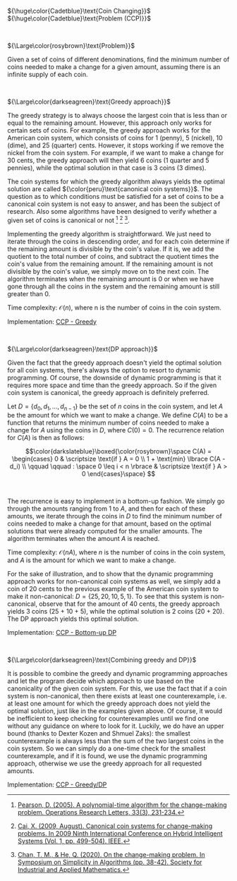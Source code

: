 ${\huge\color{Cadetblue}\text{Coin Changing}}$  
${\huge\color{Cadetblue}\text{Problem (CCP)}}$

<br />

${\Large\color{rosybrown}\text{Problem}}$

Given a set of coins of different denominations, find the minimum number of coins needed to make a change for a given amount, assuming there is an infinite supply of each coin.

<br/>

${\Large\color{darkseagreen}\text{Greedy approach}}$

The greedy strategy is to always choose the largest coin that is less than or equal to the remaining amount. However, this approach only works for certain sets of coins. For example, the greedy approach works for the American coin system, which consists of coins for 1 (penny), 5 (nickel), 10 (dime), and 25 (quarter) cents. However, it stops working if we remove the nickel from the coin system. For example, if we want to make a change for 30 cents, the greedy approach will then yield 6 coins (1 quarter and 5 pennies), while the optimal solution in that case is 3 coins (3 dimes).

The coin systems for which the greedy algorithm always yields the optimal solution are called ${\color{peru}\text{canonical coin systems}}$. The question as to which conditions must be satisfied for a set of coins to be a canonical coin system is not easy to answer, and has been the subject of research. Also some algorithms have been designed to verify whether a given set of coins is canonical or not [^1] [^2] [^3].

Implementing the greedy algorithm is straightforward. We just need to iterate through the coins in descending order, and for each coin determine if the remaining amount is divisible by the coin's value. If it is, we add the quotient to the total number of coins, and subtract the quotient times the coin's value from the remaining amount. If the remaining amount is not divisible by the coin's value, we simply move on to the next coin. The algorithm terminates when the remaining amount is 0 or when we have gone through all the coins in the system and the remaining amount is still greater than 0.

Time complexity: $\mathcal{O}(n)$, where n is the number of coins in the coin system.

Implementation: [CCP - Greedy](https://github.com/pl3onasm/AADS/blob/main/algorithms/greedy/coin-changing/ccp-1.c)

[^1]: [Pearson, D. (2005). A polynomial-time algorithm for the change-making problem. Operations Research Letters, 33(3), 231-234.](https://graal.ens-lyon.fr/~abenoit/algo09/coins2.pdf)
[^2]: [Cai, X. (2009, August). Canonical coin systems for change-making problems. In 2009 Ninth International Conference on Hybrid Intelligent Systems (Vol. 1, pp. 499-504). IEEE.](https://arxiv.org/pdf/0809.0400.pdf)
[^3]: [Chan, T. M., & He, Q. (2020). On the change-making problem. In Symposium on Simplicity in Algorithms (pp. 38-42). Society for Industrial and Applied Mathematics.](https://tmc.web.engr.illinois.edu/coin_sosa.pdf)

<br/>

${\Large\color{darkseagreen}\text{DP approach}}$

Given the fact that the greedy approach doesn't yield the optimal solution for all coin systems, there's always the option to resort to dynamic programming. Of course, the downside of dynamic programming is that it requires more space and time than the greedy approach. So if the given coin system is canonical, the greedy approach is definitely preferred.

Let $D = \lbrace d_0, d_1, \ldots, d_{n-1} \rbrace$ be the set of $n$ coins in the coin system, and let $A$ be the amount for which we want to make a change. We define $C(A)$ to be a function that returns the minimum number of coins needed to make a change for $A$ using the coins in $D$, where $C(0) = 0$. The recurrence relation for $C(A)$ is then as follows:

$$\color{darkslateblue}\boxed{\color{rosybrown}\space
C(A) = \begin{cases}
0 & \scriptsize \text{if } A = 0 \\
1 + \text{min} \lbrace C(A - d_i) \\
\qquad \qquad : \space 0 \leq i < n \rbrace & \scriptsize \text{if } A > 0
\end{cases}\space}
$$

<br/>

The recurrence is easy to implement in a bottom-up fashion. We simply go through the amounts ranging from 1 to $A$, and then for each of these amounts, we iterate through the coins in $D$ to find the minimum number of coins needed to make a change for that amount, based on the optimal solutions that were already computed for the smaller amounts. The algorithm terminates when the amount $A$ is reached.

Time complexity: $\mathcal{O}(nA)$, where $n$ is the number of coins in the coin system, and $A$ is the amount for which we want to make a change.

For the sake of illustration, and to show that the dynamic programming approach works for non-canonical coin systems as well, we simply add a coin of 20 cents to the previous example of the American coin system to make it non-canonical: $D = \lbrace 25, 20, 10, 5, 1 \rbrace$. To see that this system is non-canonical, observe that for the amount of 40 cents, the greedy approach yields 3 coins (25 + 10 + 5), while the optimal solution is 2 coins (20 + 20). The DP approach yields this optimal solution.

Implementation: [CCP - Bottom-up DP](https://github.com/pl3onasm/AADS/blob/main/algorithms/greedy/coin-changing/ccp-2.c)

<br/>

${\Large\color{darkseagreen}\text{Combining greedy and DP}}$

It is possible to combine the greedy and dynamic programming approaches and let the program decide which approach to use based on the canonicality of the given coin system. For this, we use the fact that if a coin system is non-canonical, then there exists at least one counterexample, i.e. at least one amount for which the greedy approach does not yield the optimal solution, just like in the examples given above. Of course, it would be inefficient to keep checking for counterexamples until we find one without any guidance on where to look for it. Luckily, we do have an upper bound (thanks to Dexter Kozen and Shmuel Zaks): the smallest counterexample is always less than the sum of the two largest coins in the coin system. So we can simply do a one-time check for the smallest counterexample, and if it is found, we use the dynamic programming approach, otherwise we use the greedy approach for all requested amounts.

Implementation: [CCP - Greedy/DP](https://github.com/pl3onasm/AADS/blob/main/algorithms/greedy/coin-changing/ccp-3.c)
